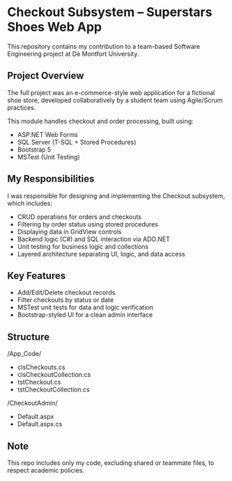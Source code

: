 # Checkout Subsystem – Superstars Shoes Web App

This repository contains my contribution to a team-based Software Engineering project at De Montfort University.

## Project Overview

The full project was an e-commerce-style web application for a fictional shoe store, developed collaboratively by a student team using Agile/Scrum practices.

This module handles checkout and order processing, built using:
- ASP.NET Web Forms
- SQL Server (T-SQL + Stored Procedures)
- Bootstrap 5
- MSTest (Unit Testing)

## My Responsibilities

I was responsible for designing and implementing the Checkout subsystem, which includes:

- CRUD operations for orders and checkouts
- Filtering by order status using stored procedures
- Displaying data in GridView controls
- Backend logic (C#) and SQL interaction via ADO.NET
- Unit testing for business logic and collections
- Layered architecture separating UI, logic, and data access

## Key Features

- Add/Edit/Delete checkout records
- Filter checkouts by status or date
- MSTest unit tests for data and logic verification
- Bootstrap-styled UI for a clean admin interface

## Structure

/App_Code/
- clsCheckouts.cs
- clsCheckoutCollection.cs
- tstCheckout.cs
- tstCheckoutCollection.cs

/CheckoutAdmin/
- Default.aspx
- Default.aspx.cs

## Note

This repo includes only my code, excluding shared or teammate files, to respect academic policies.

